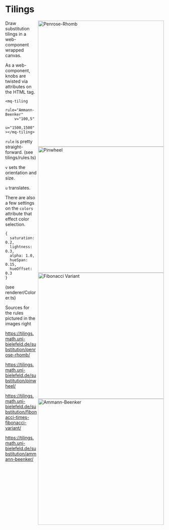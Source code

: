 # Tilings

<img align="right" src="https://tilings.metaquanta.com/sample/penrose_cropped.png" width=400 alt="Penrose-Rhomb"/>

<img align="right" src="https://tilings.metaquanta.com/sample/pinwheel_cropped.png" width=400 alt="Pinwheel"/>

<img align="right" src="https://tilings.metaquanta.com/sample/fibonacci_cropped.png" width=400 alt="Fibonacci Variant"/>

<img align="right" src="https://tilings.metaquanta.com/sample/ammann_cropped.png" width=400 alt="Ammann-Beenker"/>

Draw substitution tilings in a web-component wrapped canvas.

As a web-component, knobs are twisted via attributes on the HTML tag.

```
<mq-tiling 
    rule="Ammann-Beenker" 
    v="100,5" 
    u="1500,1500"
></mq-tiling>

```


`rule` is pretty straight-forward. (see tilings/rules.ts)

`v` sets the orientation and size.

`u` translates.


There are also a few settings on the `colors` attribute that effect color selection. 


```
{
  saturation: 0.2,
  lightness: 0.3,
  alpha: 1.0,
  hueSpan: 0.15,
  hueOffset: 0.3
}
```

(see renderer/Colorer.ts)

Sources for the rules pictured in the images right

https://tilings.math.uni-bielefeld.de/substitution/penrose-rhomb/

https://tilings.math.uni-bielefeld.de/substitution/pinwheel/

https://tilings.math.uni-bielefeld.de/substitution/fibonacci-times-fibonacci-variant/

https://tilings.math.uni-bielefeld.de/substitution/ammann-beenker/



